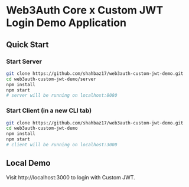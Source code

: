 # Web3Auth Core x Custom JWT Login Demo Application

## Quick Start

### Start Server

```bash
git clone https://github.com/shahbaz17/web3auth-custom-jwt-demo.git
cd web3auth-custom-jwt-demo/server
npm install
npm start
# server will be running on localhost:8080
```

### Start Client (in a new CLI tab)

```bash
git clone https://github.com/shahbaz17/web3auth-custom-jwt-demo.git
cd web3auth-custom-jwt-demo
npm install
npm start
# client will be running on localhost:3000
```

## Local Demo

Visit http://localhost:3000 to login with Custom JWT.
